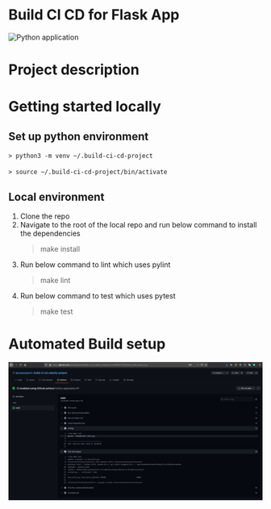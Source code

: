 # Build CI CD for Flask App

![Python application](https://github.com/jeevaeastpoint/build-ci-cd-udacity-project/workflows/Python+application/badge.svg)

# Project description


# Getting started locally

## Set up python environment

    > python3 -m venv ~/.build-ci-cd-project

    > source ~/.build-ci-cd-project/bin/activate


## Local environment

  1. Clone the repo
  2. Navigate to the root of the local repo and run below command to install the dependencies 
      > make install
  3. Run below command to lint which uses pylint
      > make lint
  4. Run below command to test which uses pytest
      > make test
  
 # Automated Build setup
   ![](Images/Verify%20Remote%20Tests%20pass.png)
 
 
